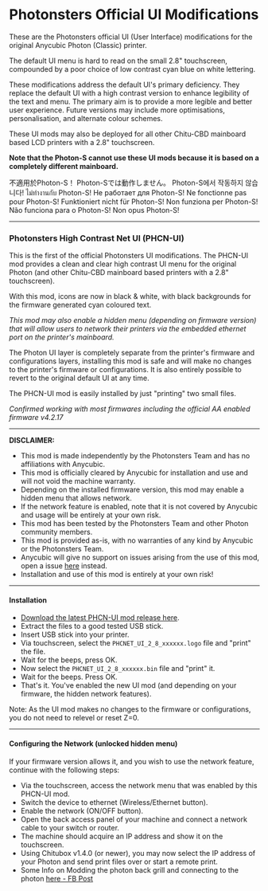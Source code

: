 # Photonsters Official UI Modifications 

These are the Photonsters official UI (User Interface) modifications for the original Anycubic Photon (Classic) printer. 

The default UI menu is hard to read on the small 2.8" touchscreen, compounded by a poor choice of low contrast cyan blue on white lettering. 

These modifications address the default UI's primary deficiency. They replace the default UI with a high contrast version to enhance legibility of the text and menu. The primary aim is to provide a more legible and better user experience. Future versions may include more optimisations, personalisation, and alternate colour schemes. 

These UI mods may also be deployed for all other Chitu-CBD mainboard based LCD printers with a 2.8" touchscreen. 

**Note that the Photon-S cannot use these UI mods because it is based on a completely different mainboard.**

不適用於Photon-S！
Photon-Sでは動作しません。
Photon-S에서 작동하지 않습니다!
ไม่ทำงานกับ Photon-S!
Не работает для Photon-S!
Ne fonctionne pas pour Photon-S!
Funktioniert nicht für Photon-S!
Non funziona per Photon-S!
Não funciona para o Photon-S!
Non opus Photon-S! 

---

### Photonsters High Contrast Net UI (PHCN-UI) 

This is the first of the official Photonsters UI modifications. The PHCN-UI mod provides a clean and clear high contrast UI menu for the original Photon (and other Chitu-CBD mainboard based printers with a 2.8" touchscreen). 

With this mod, icons are now in black & white, with black backgrounds for the firmware generated cyan coloured text. 

*This mod may also enable a hidden menu (depending on firmware version) that will allow users to network their printers via the embedded ethernet port on the printer's mainboard.*

The Photon UI layer is completely separate from the printer's firmware and configurations layers, installing this mod is safe and will make no changes to the printer's firmware or configurations. It is also entirely possible to revert to the original default UI at any time. 

The PHCN-UI mod is easily installed by just "printing" two small files. 

*Confirmed working with most firmwares including the official AA enabled firmware v4.2.17*

---

**DISCLAIMER:** 
- This mod is made independently by the Photonsters Team and has no affiliations with Anycubic.
- This mod is officially cleared by Anycubic for installation and use and will not void the machine warranty.
- Depending on the installed firmware version, this mod may enable a hidden menu that allows network.  
- If the network feature is enabled, note that it is not covered by Anycubic and usage will be entirely at your own risk.
- This mod has been tested by the Photonsters Team and other Photon community members. 
- This mod is provided as-is, with no warranties of any kind by Anycubic or the Photonsters Team.
- Anycubic will give no support on issues arising from the use of this mod, open a issue [here](../../issues/new) instead.
- Installation and use of this mod is entirely at your own risk!

---

#### Installation

- [Download the latest PHCN-UI mod release here](https://github.com/Photonsters/photon-ui-mods/blob/master/PHCN-UI/PHCNET_UI_2_8_190513.zip). 
- Extract the files to a good tested USB stick. 
- Insert USB stick into your printer. 
- Via touchscreen, select the `PHCNET_UI_2_8_xxxxxx.logo` file and "print" the file. 
- Wait for the beeps, press OK. 
- Now select the `PHCNET_UI_2_8_xxxxxx.bin` file and "print" it. 
- Wait for the beeps. Press OK. 
- That's it. You've enabled the new UI mod (and depending on your firmware, the hidden network features).  

Note:
As the UI mod makes no changes to the firmware or configurations, you do not need to relevel or reset Z=0.

---

#### Configuring the Network (unlocked hidden menu)
If your firmware version allows it, and you wish to use the network feature, continue with the following steps: 

- Via the touchscreen, access the network menu that was enabled by this PHCN-UI mod. 
- Switch the device to ethernet (Wireless/Ethernet button). 
- Enable the network (ON/OFF button). 
- Open the back access panel of your machine and connect a network cable to your switch or router. 
- The machine should acquire an IP address and show it on the touchscreen. 
- Using Chitubox v1.4.0 (or newer), you may now select the IP address of your Photon and send print files over or start a remote print.
- Some Info on Modding the photon back grill and connecting to the photon [here - FB Post](https://www.facebook.com/groups/AnycubicPhoton/permalink/1651711838306785/)






